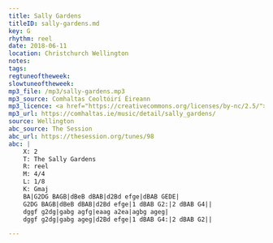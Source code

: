 ```yaml
---
title: Sally Gardens
titleID: sally-gardens.md
key: G
rhythm: reel
date: 2018-06-11
location: Christchurch Wellington 
notes:
tags: 
regtuneoftheweek:
slowtuneoftheweek:
mp3_file: /mp3/sally-gardens.mp3
mp3_source: Comhaltas Ceoltóirí Éireann
mp3_licence: <a href="https://creativecommons.org/licenses/by-nc/2.5/">CC-BY-NC-2.5</a>
mp3_url: https://comhaltas.ie/music/detail/sally_gardens/
source: Wellington
abc_source: The Session
abc_url: https://thesession.org/tunes/98
abc: |
    X: 2
    T: The Sally Gardens
    R: reel
    M: 4/4
    L: 1/8
    K: Gmaj
    BA|G2DG BAGB|dBeB dBAB|d2Bd efge|dBAB GEDE|
    G2DG BAGB|dBeB dBAB|d2Bd efge|1 dBAB G2:|2 dBAB G4||
    dggf g2dg|gabg agfg|eaag a2ea|agbg ageg|
    dggf g2dg|gabg ageg|d2Bd efge|1 dBAB G4:|2 dBAB G2||

---
```

